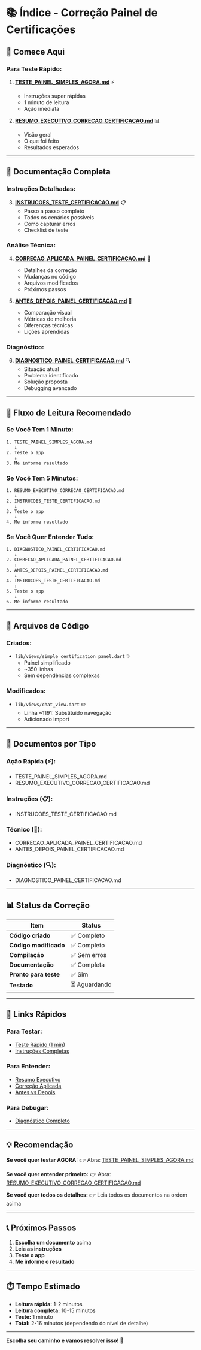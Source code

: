 # 📚 Índice - Correção Painel de Certificações

## 🚀 Comece Aqui

### Para Teste Rápido:
1. **[TESTE_PAINEL_SIMPLES_AGORA.md](TESTE_PAINEL_SIMPLES_AGORA.md)** ⚡
   - Instruções super rápidas
   - 1 minuto de leitura
   - Ação imediata

2. **[RESUMO_EXECUTIVO_CORRECAO_CERTIFICACAO.md](RESUMO_EXECUTIVO_CORRECAO_CERTIFICACAO.md)** 📊
   - Visão geral
   - O que foi feito
   - Resultados esperados

---

## 📖 Documentação Completa

### Instruções Detalhadas:
3. **[INSTRUCOES_TESTE_CERTIFICACAO.md](INSTRUCOES_TESTE_CERTIFICACAO.md)** 📋
   - Passo a passo completo
   - Todos os cenários possíveis
   - Como capturar erros
   - Checklist de teste

### Análise Técnica:
4. **[CORRECAO_APLICADA_PAINEL_CERTIFICACAO.md](CORRECAO_APLICADA_PAINEL_CERTIFICACAO.md)** 🔧
   - Detalhes da correção
   - Mudanças no código
   - Arquivos modificados
   - Próximos passos

5. **[ANTES_DEPOIS_PAINEL_CERTIFICACAO.md](ANTES_DEPOIS_PAINEL_CERTIFICACAO.md)** 🔄
   - Comparação visual
   - Métricas de melhoria
   - Diferenças técnicas
   - Lições aprendidas

### Diagnóstico:
6. **[DIAGNOSTICO_PAINEL_CERTIFICACAO.md](DIAGNOSTICO_PAINEL_CERTIFICACAO.md)** 🔍
   - Situação atual
   - Problema identificado
   - Solução proposta
   - Debugging avançado

---

## 🎯 Fluxo de Leitura Recomendado

### Se Você Tem 1 Minuto:
```
1. TESTE_PAINEL_SIMPLES_AGORA.md
   ↓
2. Teste o app
   ↓
3. Me informe resultado
```

### Se Você Tem 5 Minutos:
```
1. RESUMO_EXECUTIVO_CORRECAO_CERTIFICACAO.md
   ↓
2. INSTRUCOES_TESTE_CERTIFICACAO.md
   ↓
3. Teste o app
   ↓
4. Me informe resultado
```

### Se Você Quer Entender Tudo:
```
1. DIAGNOSTICO_PAINEL_CERTIFICACAO.md
   ↓
2. CORRECAO_APLICADA_PAINEL_CERTIFICACAO.md
   ↓
3. ANTES_DEPOIS_PAINEL_CERTIFICACAO.md
   ↓
4. INSTRUCOES_TESTE_CERTIFICACAO.md
   ↓
5. Teste o app
   ↓
6. Me informe resultado
```

---

## 📁 Arquivos de Código

### Criados:
- `lib/views/simple_certification_panel.dart` ✨
  - Painel simplificado
  - ~350 linhas
  - Sem dependências complexas

### Modificados:
- `lib/views/chat_view.dart` ✏️
  - Linha ~1191: Substituído navegação
  - Adicionado import

---

## 🎨 Documentos por Tipo

### Ação Rápida (⚡):
- TESTE_PAINEL_SIMPLES_AGORA.md
- RESUMO_EXECUTIVO_CORRECAO_CERTIFICACAO.md

### Instruções (📋):
- INSTRUCOES_TESTE_CERTIFICACAO.md

### Técnico (🔧):
- CORRECAO_APLICADA_PAINEL_CERTIFICACAO.md
- ANTES_DEPOIS_PAINEL_CERTIFICACAO.md

### Diagnóstico (🔍):
- DIAGNOSTICO_PAINEL_CERTIFICACAO.md

---

## 📊 Status da Correção

| Item | Status |
|------|--------|
| **Código criado** | ✅ Completo |
| **Código modificado** | ✅ Completo |
| **Compilação** | ✅ Sem erros |
| **Documentação** | ✅ Completa |
| **Pronto para teste** | ✅ Sim |
| **Testado** | ⏳ Aguardando |

---

## 🔗 Links Rápidos

### Para Testar:
- [Teste Rápido (1 min)](TESTE_PAINEL_SIMPLES_AGORA.md)
- [Instruções Completas](INSTRUCOES_TESTE_CERTIFICACAO.md)

### Para Entender:
- [Resumo Executivo](RESUMO_EXECUTIVO_CORRECAO_CERTIFICACAO.md)
- [Correção Aplicada](CORRECAO_APLICADA_PAINEL_CERTIFICACAO.md)
- [Antes vs Depois](ANTES_DEPOIS_PAINEL_CERTIFICACAO.md)

### Para Debugar:
- [Diagnóstico Completo](DIAGNOSTICO_PAINEL_CERTIFICACAO.md)

---

## 💡 Recomendação

**Se você quer testar AGORA:**
👉 Abra: [TESTE_PAINEL_SIMPLES_AGORA.md](TESTE_PAINEL_SIMPLES_AGORA.md)

**Se você quer entender primeiro:**
👉 Abra: [RESUMO_EXECUTIVO_CORRECAO_CERTIFICACAO.md](RESUMO_EXECUTIVO_CORRECAO_CERTIFICACAO.md)

**Se você quer todos os detalhes:**
👉 Leia todos os documentos na ordem acima

---

## 📞 Próximos Passos

1. **Escolha um documento** acima
2. **Leia as instruções**
3. **Teste o app**
4. **Me informe o resultado**

---

## ⏱️ Tempo Estimado

- **Leitura rápida:** 1-2 minutos
- **Leitura completa:** 10-15 minutos
- **Teste:** 1 minuto
- **Total:** 2-16 minutos (dependendo do nível de detalhe)

---

**Escolha seu caminho e vamos resolver isso! 🚀**
